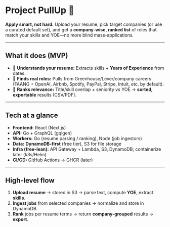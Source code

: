 # Project PullUp 🚀
**Apply smart, not hard.** Upload your resume, pick target companies (or use a curated default set), and get a **company-wise, ranked list** of roles that match your skills and YOE—no more blind mass-applications.

---

## What it does (MVP)
- 🧠 **Understands your resume:** Extracts skills + **Years of Experience** from dates.
- 🔎 **Finds real roles:** Pulls from Greenhouse/Lever/company careers (FAANG + OpenAI, Airbnb, Spotify, PayPal, Stripe, Intuit, etc. by default).
- 🎯 **Ranks relevance:** Title/skill overlap + seniority vs YOE → **sorted, exportable** results (CSV/PDF).

---

## Tech at a glance
- **Frontend:** React (Next.js)  
- **API:** Go + GraphQL (gqlgen)  
- **Workers:** Go (resume parsing / ranking), Node (job ingestors)  
- **Data:** **DynamoDB-first** (free tier), S3 for file storage  
- **Infra (free-lean):** API Gateway + Lambda, S3, DynamoDB; containerize later (k3s/Helm)  
- **CI/CD:** GitHub Actions → GHCR (later)

---

## High-level flow
1. **Upload resume** → stored in S3 → parse text, compute **YOE**, extract **skills**.  
2. **Ingest jobs** from selected companies → normalize and store in DynamoDB.  
3. **Rank** jobs per resume terms → return **company-grouped** results → **export**.


